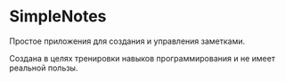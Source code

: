 # SimpleNotes
Простое приложения для создания и управления заметками.

Создана в целях тренировки навыков программирования и не имеет реальной пользы.
